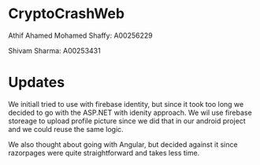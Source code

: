 # CryptoCrashWeb

Athif Ahamed Mohamed Shaffy: A00256229

Shivam Sharma: A00253431


# Updates

We initiall tried to use with firebase identity, but since it took too long we decided to go with the ASP.NET with idenity approach. 
We wil use firebase storeage to upload profile picture since we did that in our android project and we could reuse the same logic.

We also thought about going with Angular, but decided against it since razorpages were quite straightforward and takes less time.


